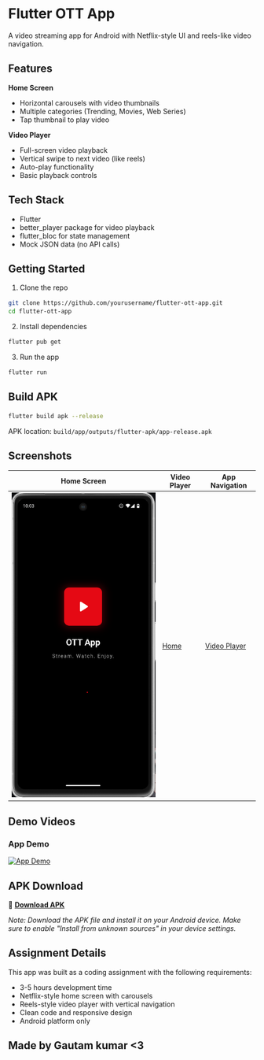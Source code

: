 # Flutter OTT App

A video streaming app for Android with Netflix-style UI and reels-like video navigation.

## Features

**Home Screen**
- Horizontal carousels with video thumbnails
- Multiple categories (Trending, Movies, Web Series)
- Tap thumbnail to play video

**Video Player**
- Full-screen video playback
- Vertical swipe to next video (like reels)
- Auto-play functionality
- Basic playback controls

## Tech Stack

- Flutter
- better_player package for video playback
- flutter_bloc for state management
- Mock JSON data (no API calls)

## Getting Started

1. Clone the repo
```bash
git clone https://github.com/yourusername/flutter-ott-app.git
cd flutter-ott-app
```

2. Install dependencies
```bash
flutter pub get
```

3. Run the app
```bash
flutter run
```

## Build APK

```bash
flutter build apk --release
```

APK location: `build/app/outputs/flutter-apk/app-release.apk`

## Screenshots

| Home Screen | Video Player | App Navigation |
|-------------|--------------|----------------|
| ![Home Screen](screenshots/screenshot-1.png) | [Home](screenshots/screenshot-2.png) | [Video Player](screenshots/screenshot-3.png) |

## Demo Videos

### App Demo
[![App Demo]([https://img.youtube.com/vi/dQw4w9WgXcQ/0.jpg)](https://www.youtube.com/watch?v=dQw4w9WgXcQ](https://youtube.com/shorts/9q7iBUZ6fco))

## APK Download

📱 **[Download APK](https://drive.google.com/file/d/18NXbx2JosiqxORRh8RR7ZXNly7_rvVGk/view?usp=sharing)**

*Note: Download the APK file and install it on your Android device. Make sure to enable "Install from unknown sources" in your device settings.*

## Assignment Details

This app was built as a coding assignment with the following requirements:
- 3-5 hours development time
- Netflix-style home screen with carousels
- Reels-style video player with vertical navigation
- Clean code and responsive design
- Android platform only

## Made by Gautam kumar <3
